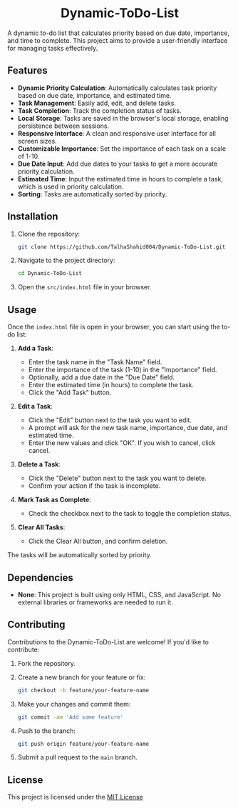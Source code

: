 
<div align="center">

# Dynamic-ToDo-List

</div>

A dynamic to-do list that calculates priority based on due date, importance, and time to complete. This project aims to provide a user-friendly interface for managing tasks effectively.

## Features

-   **Dynamic Priority Calculation**: Automatically calculates task priority based on due date, importance, and estimated time.
-   **Task Management**: Easily add, edit, and delete tasks.
-   **Task Completion**: Track the completion status of tasks.
-   **Local Storage**: Tasks are saved in the browser's local storage, enabling persistence between sessions.
-   **Responsive Interface**: A clean and responsive user interface for all screen sizes.
-   **Customizable Importance**: Set the importance of each task on a scale of 1-10.
-   **Due Date Input**: Add due dates to your tasks to get a more accurate priority calculation.
-   **Estimated Time**: Input the estimated time in hours to complete a task, which is used in priority calculation.
-   **Sorting**: Tasks are automatically sorted by priority.


## Installation

1.  Clone the repository:

    ```bash
    git clone https://github.com/TalhaShahid004/Dynamic-ToDo-List.git
    ```

2.  Navigate to the project directory:

    ```bash
    cd Dynamic-ToDo-List
    ```
3.  Open the `src/index.html` file in your browser.

## Usage

Once the `index.html` file is open in your browser, you can start using the to-do list:

1.  **Add a Task**:
    -   Enter the task name in the "Task Name" field.
    -   Enter the importance of the task (1-10) in the "Importance" field.
    -   Optionally, add a due date in the "Due Date" field.
    -   Enter the estimated time (in hours) to complete the task.
    -   Click the "Add Task" button.

2.  **Edit a Task**:
    -   Click the "Edit" button next to the task you want to edit.
    -   A prompt will ask for the new task name, importance, due date, and estimated time.
    -   Enter the new values and click "OK". If you wish to cancel, click cancel.

3.  **Delete a Task**:
    -   Click the "Delete" button next to the task you want to delete.
    -   Confirm your action if the task is incomplete.

4.  **Mark Task as Complete**:
    -   Check the checkbox next to the task to toggle the completion status.

5.  **Clear All Tasks**:
    - Click the Clear All button, and confirm deletion.

The tasks will be automatically sorted by priority.

## Dependencies

-   **None**: This project is built using only HTML, CSS, and JavaScript. No external libraries or frameworks are needed to run it.

## Contributing

Contributions to the Dynamic-ToDo-List are welcome! If you'd like to contribute:

1.  Fork the repository.
2.  Create a new branch for your feature or fix:

    ```bash
    git checkout -b feature/your-feature-name
    ```

3.  Make your changes and commit them:

    ```bash
    git commit -am 'Add some feature'
    ```

4.  Push to the branch:

    ```bash
    git push origin feature/your-feature-name
    ```

5.  Submit a pull request to the `main` branch.

## License

This project is licensed under the [MIT License](https://opensource.org/licenses/MIT) 
